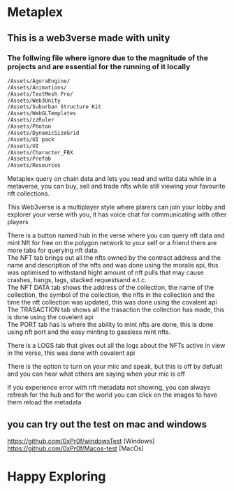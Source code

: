 # Metaplex

## This is a web3verse made with unity

### The follwing file where ignore due to the magnitude of the projects and are essential for the running of it locally

```sh
/Assets/AgoraEngine/
/Assets/Animations/
/Assets/TextMesh Pro/
/Assets/Web3Unity
/Assets/Suburban Structure Kit
/Assets/WebGLTemplates
/Assets/zzRuler
/Assets/Photon
/Assets/DynamicSizeGrid
/Assets/UI pack
/Assets/UI
/Assets/Character_FBX
/Assets/Prefab
/Assets/Resources
```

Metaplex query on chain data and lets you read and write data while in a metaverse, you can buy, sell and trade nfts while still viewing your favourite nft collections.

This Web3verse is a multiplayer style where plarers can join your lobby and explorer your verse with you,
it has voice chat for communicating with other players

There is a button named hub in the verse where you can query nft data and mint Nft for free on the polygon network to your self or a friend
there are more tabs for querying nft data.  
The NFT tab brings out all the nfts owned by the contract address and the name and description of the nfts and was done using the moralis api, this was optimised to withstand hight amount of nft pulls that may cause crashes, hangs, lags, stacked requestsand e.t.c.  
The NFT DATA tab shows the address of the collection, the name of the collection, the symbol of the collection, the nfts in the collection and the time the nft collection was updated, this was done using the covalent api  
The TRASACTION tab shows all the trasaction the collection has made, this is done using the covelent api  
The PORT tab has is where the ability to mint nfts are done, this is done using nft port and the easy minting to gassless mint nfts.

There is a LOGS tab that gives out all the logs about the NFTs active in view in the verse, this was done with covalent api

There is the option to turn on your miic and speak, but this is off by defualt and you can hear what others are saying when your mic is off

If you experience error with nft metadata not showing, you can always refresh for the hub and for the world you can click on the images to have them reload the metadata

## you can try out the test on mac and windows

https://github.com/0xPr0f/windowsTest [Windows]
https://github.com/0xPr0f/Macos-test [MacOs]

# Happy Exploring

